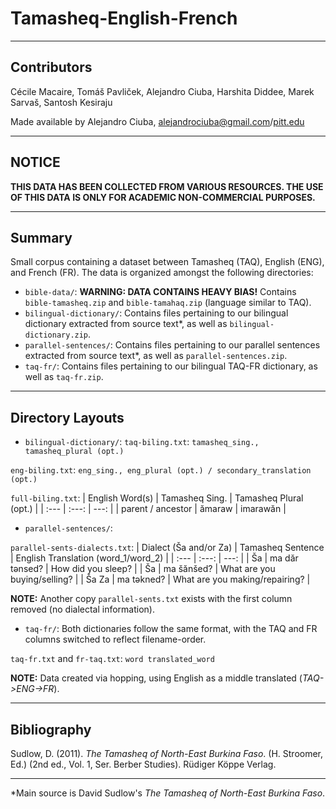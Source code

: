 # Tamasheq-English-French
***
## Contributors
Cécile Macaire, Tomáš Pavliček, Alejandro Ciuba, Harshita Diddee, Marek Sarvaš, Santosh Kesiraju

Made available by Alejandro Ciuba, [alejandrociuba@gmail.com](alejandrociuba@gmail.com)/[pitt.edu](alc307@pitt.edu)
***
## NOTICE
**THIS DATA HAS BEEN COLLECTED FROM VARIOUS RESOURCES. THE USE OF THIS DATA IS ONLY FOR ACADEMIC NON-COMMERCIAL PURPOSES.**
***
## Summary
Small corpus containing a dataset between Tamasheq (TAQ), English (ENG), and French (FR). The data is organized amongst the following directories:
- `bible-data/`: **WARNING: DATA CONTAINS HEAVY BIAS!** Contains `bible-tamasheq.zip` and `bible-tamahaq.zip` (language similar to TAQ).
- `bilingual-dictionary/`: Contains files pertaining to our bilingual dictionary extracted from source text\*, as well as `bilingual-dictionary.zip`.
- `parallel-sentences/`: Contains files pertaining to our parallel sentences extracted from source text\*, as well as `parallel-sentences.zip`.
- `taq-fr/`: Contains files pertaining to our bilingual TAQ-FR dictionary, as well as `taq-fr.zip`.
***
## Directory Layouts
- `bilingual-dictionary/`:
`taq-biling.txt`:
`tamasheq_sing., tamasheq_plural (opt.)`

`eng-biling.txt`:
`eng_sing., eng_plural (opt.) / secondary_translation (opt.)`

`full-biling.txt`:
| English Word(s) | Tamasheq Sing. | Tamasheq Plural (opt.) |
| :--- | :---: | ---: |
| parent / ancestor | ămaraw | imarawăn |

- `parallel-sentences/`:

`parallel-sents-dialects.txt`:
| Dialect (Ša and/or Za) | Tamasheq Sentence | English Translation (word\_1/word\_2) |
| :--- | :---: | ---: |
| Ša | ma dăr tǝnsed? | How did you sleep? |
| Ša | ma šănšed? | What are you buying/selling? |
| Ša Za | ma tǝkned? | What are you making/repairing? |

**NOTE:** Another copy `parallel-sents.txt` exists with the first column removed (no dialectal information).

- `taq-fr/`: Both dictionaries follow the same format, with the TAQ and FR columns switched to reflect filename-order.

`taq-fr.txt` and `fr-taq.txt`:
`word translated_word`

**NOTE:** Data created via hopping, using English as a middle translated (_TAQ->ENG->FR_).

***
## Bibliography
Sudlow, D. (2011). _The Tamasheq of North-East Burkina Faso_. (H. Stroomer, Ed.) (2nd ed., Vol. 1, Ser. Berber Studies). Rüdiger Köppe Verlag.
***
\*Main source is David Sudlow's _The Tamasheq of North-East Burkina Faso_.